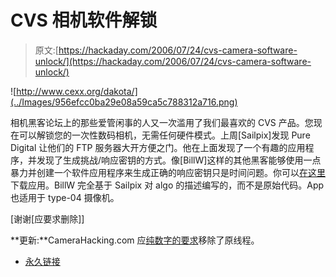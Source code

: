 # CVS 相机软件解锁

> 原文:[https://hackaday.com/2006/07/24/cvs-camera-software-unlock/](https://hackaday.com/2006/07/24/cvs-camera-software-unlock/)

![http://www.cexx.org/dakota/](../Images/956efcc0ba29e08a59ca5c788312a716.png)

相机黑客论坛上的那些爱管闲事的人又一次滥用了我们最喜欢的 CVS 产品。您现在可以解锁您的一次性数码相机，无需任何硬件模式。上周[Sailpix]发现 Pure Digital 让他们的 FTP 服务器大开方便之门。他在上面发现了一个有趣的应用程序，并发现了生成挑战/响应密钥的方式。像[BillW]这样的其他黑客能够使用一点暴力并创建一个软件应用程序来生成正确的响应密钥只是时间问题。你可以[在这里](https://sourceforge.net/project/showfiles.php?group_id=134210&package_id=198128&release_id=434170)下载应用。BillW 完全基于 Sailpix 对 algo 的描述编写的，而不是原始代码。App 也适用于 type-04 摄像机。

[谢谢[应要求删除]]

**更新:**CameraHacking.com 应[纯数字的要求](http://camerahacks.10.forumer.com/viewtopic.php?p=30324)移除了原线程。

*   [永久链接](http://camerahacks.10.forumer.com/viewtopic.php?t=3633)